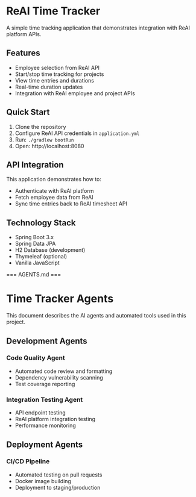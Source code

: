 # ReAI Time Tracker

A simple time tracking application that demonstrates integration with ReAI platform APIs.

## Features

- Employee selection from ReAI API
- Start/stop time tracking for projects
- View time entries and durations
- Real-time duration updates
- Integration with ReAI employee and project APIs

## Quick Start

1. Clone the repository
2. Configure ReAI API credentials in `application.yml`
3. Run: `./gradlew bootRun`
4. Open: http://localhost:8080

## API Integration

This application demonstrates how to:
- Authenticate with ReAI platform
- Fetch employee data from ReAI
- Sync time entries back to ReAI timesheet API

## Technology Stack

- Spring Boot 3.x
- Spring Data JPA
- H2 Database (development)
- Thymeleaf (optional)
- Vanilla JavaScript

=== AGENTS.md ===
# Time Tracker Agents

This document describes the AI agents and automated tools used in this project.

## Development Agents

### Code Quality Agent
- Automated code review and formatting
- Dependency vulnerability scanning
- Test coverage reporting

### Integration Testing Agent
- API endpoint testing
- ReAI platform integration testing
- Performance monitoring

## Deployment Agents

### CI/CD Pipeline
- Automated testing on pull requests
- Docker image building
- Deployment to staging/production